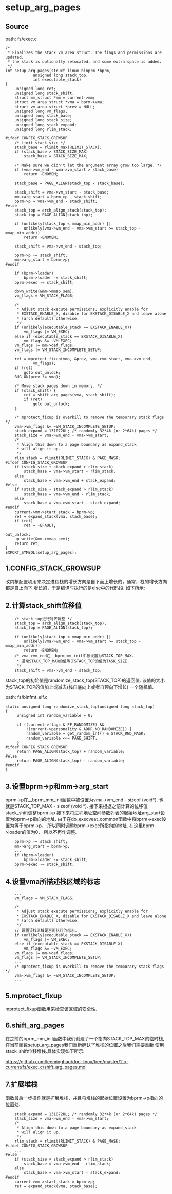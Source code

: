 setup_arg_pages
========================================

Source
----------------------------------------

path: fs/exec.c
```
/*
 * Finalizes the stack vm_area_struct. The flags and permissions are updated,
 * the stack is optionally relocated, and some extra space is added.
 */
int setup_arg_pages(struct linux_binprm *bprm,
            unsigned long stack_top,
            int executable_stack)
{
    unsigned long ret;
    unsigned long stack_shift;
    struct mm_struct *mm = current->mm;
    struct vm_area_struct *vma = bprm->vma;
    struct vm_area_struct *prev = NULL;
    unsigned long vm_flags;
    unsigned long stack_base;
    unsigned long stack_size;
    unsigned long stack_expand;
    unsigned long rlim_stack;

#ifdef CONFIG_STACK_GROWSUP
    /* Limit stack size */
    stack_base = rlimit_max(RLIMIT_STACK);
    if (stack_base > STACK_SIZE_MAX)
        stack_base = STACK_SIZE_MAX;

    /* Make sure we didn't let the argument array grow too large. */
    if (vma->vm_end - vma->vm_start > stack_base)
        return -ENOMEM;

    stack_base = PAGE_ALIGN(stack_top - stack_base);

    stack_shift = vma->vm_start - stack_base;
    mm->arg_start = bprm->p - stack_shift;
    bprm->p = vma->vm_end - stack_shift;
#else
    stack_top = arch_align_stack(stack_top);
    stack_top = PAGE_ALIGN(stack_top);

    if (unlikely(stack_top < mmap_min_addr) ||
        unlikely(vma->vm_end - vma->vm_start >= stack_top - mmap_min_addr))
        return -ENOMEM;

    stack_shift = vma->vm_end - stack_top;

    bprm->p -= stack_shift;
    mm->arg_start = bprm->p;
#endif

    if (bprm->loader)
        bprm->loader -= stack_shift;
    bprm->exec -= stack_shift;

    down_write(&mm->mmap_sem);
    vm_flags = VM_STACK_FLAGS;

    /*
     * Adjust stack execute permissions; explicitly enable for
     * EXSTACK_ENABLE_X, disable for EXSTACK_DISABLE_X and leave alone
     * (arch default) otherwise.
     */
    if (unlikely(executable_stack == EXSTACK_ENABLE_X))
        vm_flags |= VM_EXEC;
    else if (executable_stack == EXSTACK_DISABLE_X)
        vm_flags &= ~VM_EXEC;
    vm_flags |= mm->def_flags;
    vm_flags |= VM_STACK_INCOMPLETE_SETUP;

    ret = mprotect_fixup(vma, &prev, vma->vm_start, vma->vm_end,
            vm_flags);
    if (ret)
        goto out_unlock;
    BUG_ON(prev != vma);

    /* Move stack pages down in memory. */
    if (stack_shift) {
        ret = shift_arg_pages(vma, stack_shift);
        if (ret)
            goto out_unlock;
    }

    /* mprotect_fixup is overkill to remove the temporary stack flags */
    vma->vm_flags &= ~VM_STACK_INCOMPLETE_SETUP;
    stack_expand = 131072UL; /* randomly 32*4k (or 2*64k) pages */
    stack_size = vma->vm_end - vma->vm_start;
    /*
     * Align this down to a page boundary as expand_stack
     * will align it up.
     */
    rlim_stack = rlimit(RLIMIT_STACK) & PAGE_MASK;
#ifdef CONFIG_STACK_GROWSUP
    if (stack_size + stack_expand > rlim_stack)
        stack_base = vma->vm_start + rlim_stack;
    else
        stack_base = vma->vm_end + stack_expand;
#else
    if (stack_size + stack_expand > rlim_stack)
        stack_base = vma->vm_end - rlim_stack;
    else
        stack_base = vma->vm_start - stack_expand;
#endif
    current->mm->start_stack = bprm->p;
    ret = expand_stack(vma, stack_base);
    if (ret)
        ret = -EFAULT;

out_unlock:
    up_write(&mm->mmap_sem);
    return ret;
}
EXPORT_SYMBOL(setup_arg_pages);
```

1.CONFIG_STACK_GROWSUP
----------------------------------------

改内核配置项用来决定进程栈的增长方向是自下而上增长的，通常，栈的增长方向都是自上而下
增长的，于是编译时执行的是else中的代码段. 如下所示:

2.计算stack_shift位移值
----------------------------------------

```
    /* stack_top进行对齐调整 */
    stack_top = arch_align_stack(stack_top);
    stack_top = PAGE_ALIGN(stack_top);

    if (unlikely(stack_top < mmap_min_addr) ||
        unlikely(vma->vm_end - vma->vm_start >= stack_top - mmap_min_addr))
        return -ENOMEM;
    /* vma->vm_end在__bprm_mm_init中被设置为STACK_TOP_MAX.
     * 通常STACK_TOP_MAX的值等于STACK_TOP的值为TASK_SIZE.
     */
    stack_shift = vma->vm_end - stack_top;
```

stack_top的初始值是randomize_stack_top(STACK_TOP)的返回值.
该值的大小为STACK_TOP的值加上或减去(栈自底向上或者自顶向下增长)
一个随机值.

path: fs/binfmt_elf.c
```
static unsigned long randomize_stack_top(unsigned long stack_top)
{
     unsigned int random_variable = 0;

     if ((current->flags & PF_RANDOMIZE) &&
         !(current->personality & ADDR_NO_RANDOMIZE)) {
         random_variable = get_random_int() & STACK_RND_MASK;
         random_variable <<= PAGE_SHIFT;
     }
#ifdef CONFIG_STACK_GROWSUP
     return PAGE_ALIGN(stack_top) + random_variable;
#else
     return PAGE_ALIGN(stack_top) - random_variable;
#endif
}
```

3.设置bprm->p和mm->arg_start
----------------------------------------

bprm->p在__bprm_mm_init函数中被设置为vma->vm_end - sizeof (void*).
也就是STACK_TOP_MAX - sizeof (void *).
接下来根据之前计算的位移值stack_shift调整bprm->p
接下来将进程地址空间参数列表的起始地址arg_start设置为bprm->p指向的地址.
由于在do_execveat_common函数中将bprm->exec设置为等于bprm->p，
所以同时调整bprm->exec所指向的地址. 在这里bprm->loader的值为0，
所以不再作调整.

```
    bprm->p -= stack_shift;
    mm->arg_start = bprm->p;
    ...
    if (bprm->loader)
        bprm->loader -= stack_shift;
    bprm->exec -= stack_shift;
```

4.设置vma所描述栈区域的标志
----------------------------------------

```
    ...
    vm_flags = VM_STACK_FLAGS;

    /*
     * Adjust stack execute permissions; explicitly enable for
     * EXSTACK_ENABLE_X, disable for EXSTACK_DISABLE_X and leave alone
     * (arch default) otherwise.
     */
    // 设置该栈区域是否可执行的标志.
    if (unlikely(executable_stack == EXSTACK_ENABLE_X))
        vm_flags |= VM_EXEC;
    else if (executable_stack == EXSTACK_DISABLE_X)
        vm_flags &= ~VM_EXEC;
    vm_flags |= mm->def_flags;
    vm_flags |= VM_STACK_INCOMPLETE_SETUP;
    ...
    /* mprotect_fixup is overkill to remove the temporary stack flags */
    vma->vm_flags &= ~VM_STACK_INCOMPLETE_SETUP;
    ...
```

5.mprotect_fixup
----------------------------------------

mprotect_fixup函数用来检查该区域的安全性.

6.shift_arg_pages
----------------------------------------

在之前的bprm_mm_init函数中我们创建了一个指向STACK_TOP_MAX的临时栈,
在当前函数setup_arg_pages我们重新确认了堆栈的位置之后我们需要重新
使用stack_shift位移堆栈.具体实现如下所示:

https://github.com/leeminghao/doc-linux/tree/master/2.x-current/fs/exec_c/shift_arg_pages.md

7.扩展堆栈
-----------------------------------------

函数最后一步操作就是扩展堆栈，并且将堆栈的起始位置设置为bprm->p指向的
位置处.

```
    stack_expand = 131072UL; /* randomly 32*4k (or 2*64k) pages */
    stack_size = vma->vm_end - vma->vm_start;
    /*
     * Align this down to a page boundary as expand_stack
     * will align it up.
     */
    rlim_stack = rlimit(RLIMIT_STACK) & PAGE_MASK;
#ifdef CONFIG_STACK_GROWSUP
    ...
#else
    if (stack_size + stack_expand > rlim_stack)
        stack_base = vma->vm_end - rlim_stack;
    else
        stack_base = vma->vm_start - stack_expand;
#endif
    current->mm->start_stack = bprm->p;
    ret = expand_stack(vma, stack_base);
```